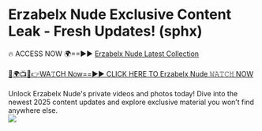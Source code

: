 # Erzabelx Nude Exclusive Content Leak - Fresh Updates! (sphx)

🔥 ACCESS NOW 🌍==►► <a href="https://tinyurl.com/yc657z5k" rel="nofollow">Erzabelx Nude Latest Collection</a>
<br><br>
[🔴🌍📺📱👉WA𝚃CH Now==►► CLICK HERE TO Erzabelx Nude 𝚆𝙰𝚃𝙲𝙷 NOW](https://tinyurl.com/yc657z5k)
<br><br>
Unlock Erzabelx Nude's private videos and photos today! Dive into the newest 2025 content updates and explore exclusive material you won’t find anywhere else.
<br>
<a href="https://tinyurl.com/yc657z5k" rel="nofollow" data-target="animated-image.originalLink"><img src="https://camo.githubusercontent.com/8a4f000d20f83aca3bf7ec5f350d767afa0574a8a352519fd8cfa583a6f93a33/68747470733a2f2f692e696d6775722e636f6d2f644a486b345a712e676966" data-canonical-src="https://i.imgur.com/dJHk4Zq.gif" style="max-width: 100%; display: inline-block;" data-target="animated-image.originalImage"></a>
<br>
